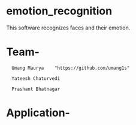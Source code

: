 # emotion_recognition

  This software recognizes faces and their emotion.
  
  
# Team-
      Umang Maurya    "https://github.com/umang1s"
      
      Yateesh Chaturvedi
      
      Prashant Bhatnagar
      
# Application- 
